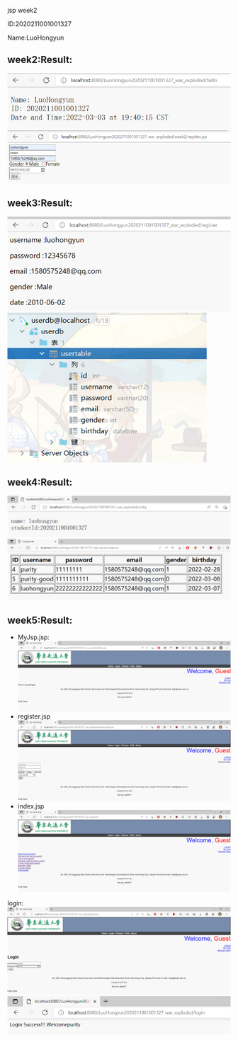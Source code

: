 jsp week2

ID:2020211001001327

Name:LuoHongyun

## week2:Result:
![img_1.png](img/img_1.png)
![img.png](img/img.png)

## week3:Result:
![img_2.png](img/img_2.png)
![img_3.png](img/img_3.png)

## week4:Result:
![img_4.png](img/img_4.png)
![img_5.png](img/img_5.png)

## week5:Result:
- MyJsp.jsp:
![img_6.png](img/img_6.png)
- register.jsp
![img_7.png](img/img_7.png)
- index.jsp
![img_8.png](img/img_8.png)

login:
![img_10.png](img/img_10.png)
![img_9.png](img/img_9.png)
